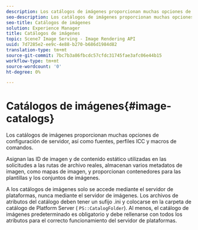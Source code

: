 ```yaml
---
description: Los catálogos de imágenes proporcionan muchas opciones de configuración de servidor, así como fuentes, perfiles ICC y macros de comandos.
seo-description: Los catálogos de imágenes proporcionan muchas opciones de configuración de servidor, así como fuentes, perfiles ICC y macros de comandos.
seo-title: Catálogos de imágenes
solution: Experience Manager
title: Catálogos de imágenes
topic: Scene7 Image Serving - Image Rendering API
uuid: 7d7285e2-ee9c-4e88-b270-b686d1984d82
translation-type: tm+mt
source-git-commit: 7bc7b3a86fbcdc57cfdc31745fae3afc06e44b15
workflow-type: tm+mt
source-wordcount: '0'
ht-degree: 0%

---
```



# Catálogos de imágenes{#image-catalogs}

Los catálogos de imágenes proporcionan muchas opciones de configuración de servidor, así como fuentes, perfiles ICC y macros de comandos.

Asignan las ID de imagen y de contenido estático utilizadas en las solicitudes a las rutas de archivo reales, almacenan varios metadatos de imagen, como mapas de imagen, y proporcionan contenedores para las plantillas y los conjuntos de imágenes.

A los catálogos de imágenes solo se accede mediante el servidor de plataformas, nunca mediante el servidor de imágenes. Los archivos de atributos del catálogo deben tener un sufijo .ini y colocarse en la carpeta de catálogo de Platform Server ( `PS::CatalogFolder`). Al menos, el catálogo de imágenes predeterminado es obligatorio y debe rellenarse con todos los atributos para el correcto funcionamiento del servidor de plataformas.

